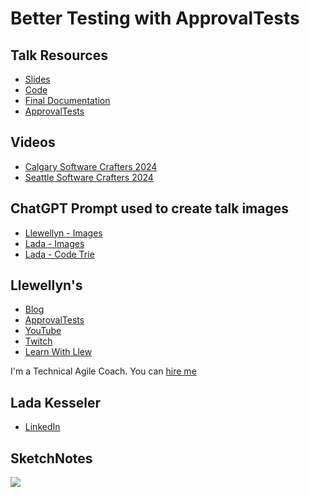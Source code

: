 # Better Testing with ApprovalTests

## Talk Resources
* [Slides](https://github.com/LearnWithLlew/TestingBetterWithApprovals.Slides/blob/main/slides/Testing%20Better%20with%20Approvals.pptx)
* [Code](https://github.com/LearnWithLlew/TestingBetterWithApprovals.Slides/tree/main/src)
* [Final Documentation](https://github.com/LearnWithLlew/TestingBetterWithApprovals.Slides/blob/main/src/test/java/org/learnwithllew/week7/Week7.testConversations.approved.md)
* [ApprovalTests](https://github.com/approvals/)

## Videos

* [Calgary Software Crafters 2024](https://www.youtube.com/watch?v=TTDT2arrvpY)
* [Seattle Software Crafters 2024](https://www.youtube.com/watch?v=QEdpE0chA-s)

## ChatGPT Prompt used to create talk images
* [Llewellyn - Images](https://github.com/LearnWithLlew/TestingBetterWithApprovals.Slides/blob/main/slides/resources/Llewellyn_chat_gpt_for_images.png)
* [Lada - Images](https://github.com/LearnWithLlew/TestingBetterWithApprovals.Slides/blob/main/slides/resources/Lada_chat_gpt_for_images.png)
* [Lada - Code Trie](https://github.com/LearnWithLlew/TestingBetterWithApprovals.Slides/blob/main/slides/resources/Lada_chat_gpt_for_code.pdf)

## Llewellyn's<!-- include: llewellyn.md -->

* [Blog](https://llewellynfalco.blogspot.com/)
* [ApprovalTests](https://github.com/approvals/)
* [YouTube](https://www.youtube.com/user/isidoreus/videos)
* [Twitch](https://www.twitch.tv/llewellynfalco)
* [Learn With Llew](https://github.com/LearnWithLlew)

I'm a Technical Agile Coach. You can [hire me](http://llewellynfalco.blogspot.com/p/hire-me.html)
<!-- endInclude -->

## Lada Kesseler<!-- include: lada.md. path: https://raw.githubusercontent.com/lexler/Talks/main/lada.md -->

* [LinkedIn](https://www.linkedin.com/in/lada-kesseler/)
<!-- endInclude -->

## SketchNotes
  ![](https://github.com/LearnWithLlew/TestingBetterWithApprovals.Slides/blob/main/slides/TestingBetterwithApprovals.png?raw=true)
